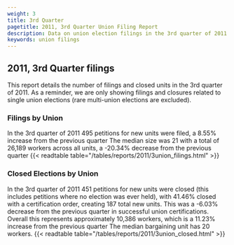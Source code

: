 ```yaml
---
weight: 3
title: 3rd Quarter
pagetitle: 2011, 3rd Quarter Union Filing Report
description: Data on union election filings in the 3rd quarter of 2011
keywords: union filings
---
```


## 2011, 3rd Quarter filings

This report details the number of filings and closed units in the 3rd quarter of 2011. As a reminder, we are only showing filings and closures related to single union elections (rare multi-union elections are excluded).

### Filings by Union
In the 3rd quarter of 2011 495 petitions for new units were filed, a 8.55% increase from the previous quarter The median size was 21 with a total of 26,189 workers across all units, a -20.34% decrease from the previous quarter
{{< readtable table="/tables/reports/2011/3union_filings.html" >}}

### Closed Elections by Union
In the 3rd quarter of 2011 451 petitions for new units were closed (this includes petitions where no election was ever held), with 41.46% closed with a certification order, creating 187 total new units. This was a -6.03% decrease from the previous quarter in successful union certifications. Overall this represents approximately 10,386 workers, which is a 11.23% increase from the previous quarter The median bargaining unit has 20 workers.
{{< readtable table="/tables/reports/2011/3union_closed.html" >}}
